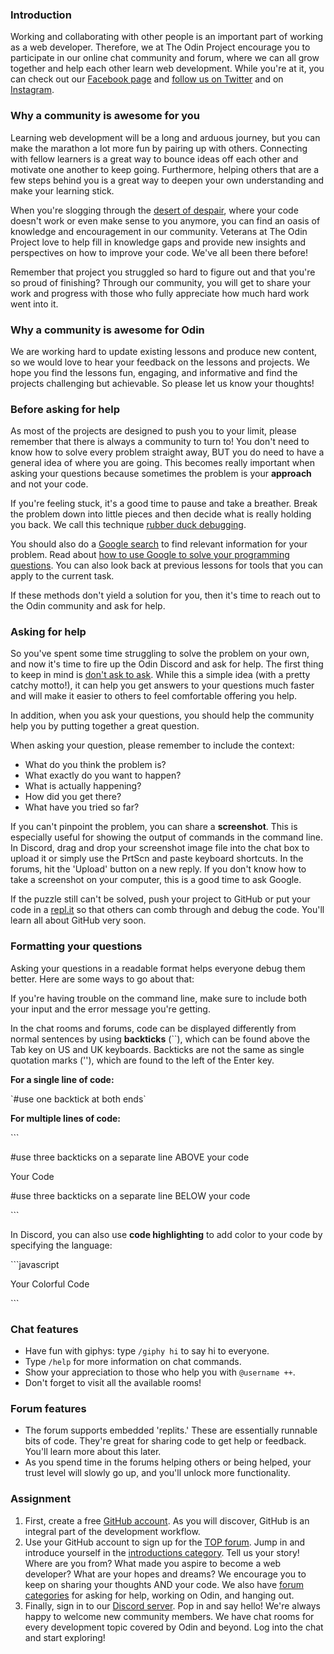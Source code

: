 ### Introduction
Working and collaborating with other people is an important part of working as a web developer. Therefore, we at The Odin Project encourage you to participate in our online chat community and forum, where we can all grow together and help each other learn web development. While you're at it, you can check out our [Facebook page](https://www.facebook.com/theodinproject/) and [follow us on Twitter](https://twitter.com/TheOdinProject) and on [Instagram](https://www.instagram.com/theodinproject/).

### Why a community is awesome for you

Learning web development will be a long and arduous journey, but you can make the marathon a lot more fun by pairing up with others. Connecting with fellow learners is a great way to bounce ideas off each other and motivate one another to keep going. Furthermore, helping others that are a few steps behind you is a great way to deepen your own understanding and make your learning stick.

When you're slogging through the [desert of despair](https://www.thinkful.com/blog/why-learning-to-code-is-so-damn-hard/), where your code doesn't work or even make sense to you anymore, you can find an oasis of knowledge and encouragement in our community. Veterans at The Odin Project love to help fill in knowledge gaps and provide new insights and perspectives on how to improve your code. We've all been there before!

Remember that project you struggled so hard to figure out and that you're so proud of finishing? Through our community, you will get to share your work and progress with those who fully appreciate how much hard work went into it.

### Why a community is awesome for Odin

We are working hard to update existing lessons and produce new content, so we would love to hear your feedback on the lessons and projects. We hope you find the lessons fun, engaging, and informative and find the projects challenging but achievable. So please let us know your thoughts!

### Before asking for help

As most of the projects are designed to push you to your limit, please remember that there is always a community to turn to! You don't need to know how to solve every problem straight away, BUT you do need to have a general idea of where you are going. This becomes really important when asking your questions because sometimes the problem is your **approach** and not your code.

If you're feeling stuck, it's a good time to pause and take a breather. Break the problem down into little pieces and then decide what is really holding you back. We call this technique [rubber duck debugging](https://en.wikipedia.org/wiki/Rubber_duck_debugging). 

You should also do a [Google search](https://www.google.com/) to find relevant information for your problem. Read about [how to use Google to solve your programming questions](https://codinginflow.com/google-programming-questions). You can also look back at previous lessons for tools that you can apply to the current task. 

If these methods don't yield a solution for you, then it's time to reach out to the Odin community and ask for help.

### Asking for help

So you've spent some time struggling to solve the problem on your own, and now it's time to fire up the Odin Discord and ask for help. The first thing to keep in mind is [don't ask to ask](https://dontasktoask.com/). While this a simple idea (with a pretty catchy motto!), it can help you get answers to your questions much faster and will make it easier to others to feel comfortable offering you help.

In addition, when you ask your questions, you should help the community help you by putting together a great question.

When asking your question, please remember to include the context:

* What do you think the problem is?
* What exactly do you want to happen?
* What is actually happening?
* How did you get there?
* What have you tried so far?

If you can't pinpoint the problem, you can share a **screenshot**. This is especially useful for showing the output of commands in the command line. In Discord, drag and drop your screenshot image file into the chat box to upload it or simply use the PrtScn and paste keyboard shortcuts. In the forums, hit the 'Upload' button on a new reply. If you don't know how to take a screenshot on your computer, this is a good time to ask Google.

If the puzzle still can't be solved, push your project to GitHub or put your code in a [repl.it](https://repl.it/) so that others can comb through and debug the code. You'll learn all about GitHub very soon.

### Formatting your questions

Asking your questions in a readable format helps everyone debug them better. Here are some ways to go about that:

If you're having trouble on the command line, make sure to include both your input and the error message you're getting.

In the chat rooms and forums, code can be displayed differently from normal sentences by using **backticks** (\`\`), which can be found above the Tab key on US and UK keyboards. Backticks are not the same as single quotation marks (''), which are found to the left of the Enter key.

**For a single line of code:**

\`#use one backtick at both ends\`

**For multiple lines of code:**

\`\`\`

#use three backticks on a separate line ABOVE your code

Your Code

#use three backticks on a separate line BELOW your code

\`\`\`

In Discord, you can also use **code highlighting** to add color to your code by specifying the language:

\`\`\`javascript

Your Colorful Code

\`\`\`

### Chat features

* Have fun with giphys: type `/giphy hi` to say hi to everyone.
* Type `/help` for more information on chat commands.
* Show your appreciation to those who help you with `@username ++`.
* Don't forget to visit all the available rooms!

### Forum features

* The forum supports embedded 'replits.' These are essentially runnable bits of code. They're great for sharing code to get help or feedback. You'll learn more about this later.
* As you spend time in the forums helping others or being helped, your trust level will slowly go up, and you'll unlock more functionality.

### Assignment

<div class="lesson-content__panel" markdown="1">

  1. First, create a free [GitHub account](https://github.com/join). As you will discover, GitHub is an integral part of the development workflow.
  2. Use your GitHub account to sign up for the [TOP forum](https://forum.theodinproject.com). Jump in and introduce yourself in the [introductions category](https://forum.theodinproject.com/c/introductions). Tell us your story! Where are you from? What made you aspire to become a web developer? What are your hopes and dreams? We encourage you to keep on sharing your thoughts AND your code. We also have [forum categories](https://forum.theodinproject.com/categories) for asking for help, working on Odin, and hanging out. 
  3. Finally, sign in to our [Discord server](https://discord.gg/hvqVr6d). Pop in and say hello! We're always happy to welcome new community members. We have chat rooms for every development topic covered by Odin and beyond. Log into the chat and start exploring!

</div>
